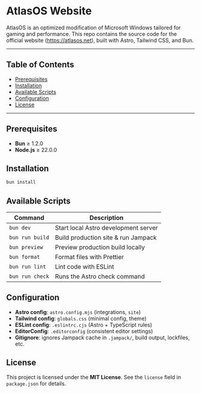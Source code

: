 # AtlasOS Website

AtlasOS is an optimized modification of Microsoft Windows tailored for gaming and performance. This repo contains the source code for the official website (https://atlasos.net), built with Astro, Tailwind CSS, and Bun.

---

## Table of Contents

- [Prerequisites](#prerequisites)
- [Installation](#installation)
- [Available Scripts](#available-scripts)
- [Configuration](#configuration)
- [License](#license)

---

## Prerequisites

- **Bun** ≥ 1.2.0
- **Node.js** ≥ 22.0.0

## Installation

```bash
bun install
```

## Available Scripts

| Command         | Description                          |
| --------------- | ------------------------------------ |
| `bun dev`       | Start local Astro development server |
| `bun run build` | Build production site & run Jampack  |
| `bun preview`   | Preview production build locally     |
| `bun format`    | Format files with Prettier           |
| `bun run lint`  | Lint code with ESLint                |
| `bun run check` | Runs the Astro check command         |

## Configuration

- **Astro config**: `astro.config.mjs` (integrations, `site`)
- **Tailwind config**: `globals.css` (minimal config, theme)
- **ESLint config**: `.eslintrc.cjs` (Astro + TypeScript rules)
- **EditorConfig**: `.editorconfig` (consistent editor settings)
- **Gitignore**: ignores Jampack cache in `.jampack/`, build output, lockfiles, etc.

## License

This project is licensed under the **MIT License**. See the `license` field in `package.json` for details.
